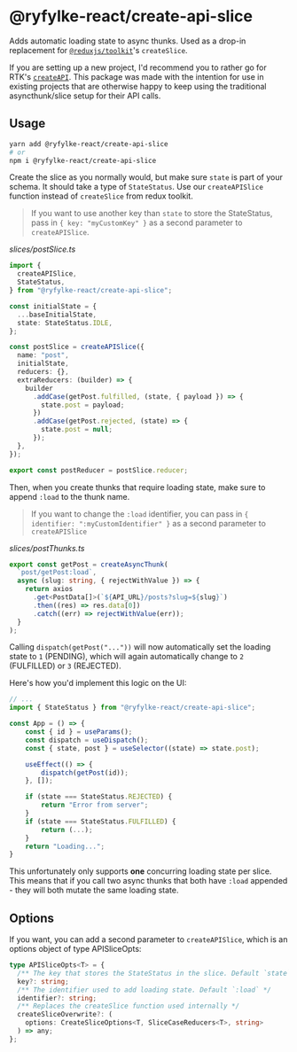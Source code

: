 # @ryfylke-react/create-api-slice

Adds automatic loading state to async thunks. Used as a drop-in replacement for [`@reduxjs/toolkit`](https://github.com/reduxjs/redux-toolkit)'s `createSlice`.

If you are setting up a new project, I'd recommend you to rather go for RTK's [`createAPI`](https://redux-toolkit.js.org/rtk-query/api/createApi). This package was made with the intention for use in existing projects that are otherwise happy to keep using the traditional asyncthunk/slice setup for their API calls. 

## **Usage**

```bash
yarn add @ryfylke-react/create-api-slice
# or
npm i @ryfylke-react/create-api-slice
```

Create the slice as you normally would, but make sure `state` is part of your schema. It should take a type of `StateStatus`. Use our `createAPISlice` function instead of `createSlice` from redux toolkit. 

> If you want to use another key than `state` to store the StateStatus, pass in `{ key: "myCustomKey" }` as a second parameter to `createAPISlice`.

_slices/postSlice.ts_

```typescript
import {
  createAPISlice,
  StateStatus,
} from "@ryfylke-react/create-api-slice";

const initialState = {
  ...baseInitialState,
  state: StateStatus.IDLE,
};

const postSlice = createAPISlice({
  name: "post",
  initialState,
  reducers: {},
  extraReducers: (builder) => {
    builder
      .addCase(getPost.fulfilled, (state, { payload }) => {
        state.post = payload;
      })
      .addCase(getPost.rejected, (state) => {
        state.post = null;
      });
  },
});

export const postReducer = postSlice.reducer;
```

Then, when you create thunks that require loading state, make sure to append `:load` to the thunk name.

> If you want to change the `:load` identifier, you can pass in `{ identifier: ":myCustomIdentifier" }` as a second parameter to `createAPISlice`

_slices/postThunks.ts_

```typescript
export const getPost = createAsyncThunk(
  `post/getPost:load`,
  async (slug: string, { rejectWithValue }) => {
    return axios
      .get<PostData[]>(`${API_URL}/posts?slug=${slug}`)
      .then((res) => res.data[0])
      .catch((err) => rejectWithValue(err));
  }
);
```

Calling `dispatch(getPost("..."))` will now automatically set the loading state to `1` (PENDING), which will again automatically change to `2` (FULFILLED) or `3` (REJECTED).

Here's how you'd implement this logic on the UI:

```typescript
// ...
import { StateStatus } from "@ryfylke-react/create-api-slice";

const App = () => {
    const { id } = useParams();
    const dispatch = useDispatch();
    const { state, post } = useSelector((state) => state.post);

    useEffect(() => {
        dispatch(getPost(id));
    }, []);

    if (state === StateStatus.REJECTED) {
        return "Error from server";
    }
    if (state === StateStatus.FULFILLED) {
        return (...);
    }
    return "Loading...";
}
```

This unfortunately only supports **one** concurring loading state per slice. This means that if you call two async thunks that both have `:load` appended - they will both mutate the same loading state. 

## Options

If you want, you can add a second parameter to `createAPISlice`, which is an options object of type APISliceOpts:

```typescript
type APISliceOpts<T> = {
  /** The key that stores the StateStatus in the slice. Default `state`. */
  key?: string;
  /** The identifier used to add loading state. Default `:load` */
  identifier?: string;
  /** Replaces the createSlice function used internally */
  createSliceOverwrite?: (
    options: CreateSliceOptions<T, SliceCaseReducers<T>, string>
  ) => any;
};
```
